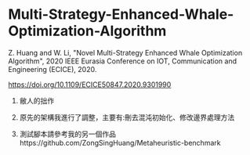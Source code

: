 # Multi-Strategy-Enhanced-Whale-Optimization-Algorithm

Z. Huang and W. Li, "Novel Multi-Strategy Enhanced Whale Optimization Algorithm", 2020 IEEE Eurasia Conference on IOT, Communication and Engineering (ECICE), 2020.

https://doi.org/10.1109/ECICE50847.2020.9301990

1. 敝人的拙作

2. 原先的架構我進行了調整，主要有:刪去混沌初始化、修改邊界處理方法

3. 測試腳本請參考我的另一個作品https://github.com/ZongSingHuang/Metaheuristic-benchmark
